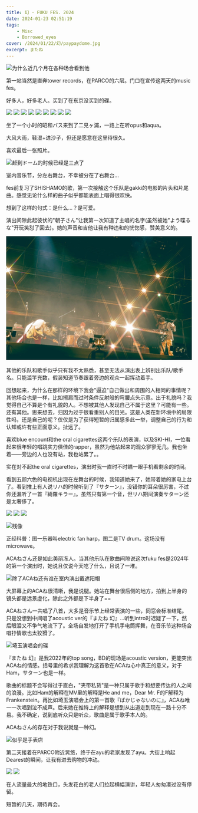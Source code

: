 ```yaml
---
title: 幻 - FUKU FES. 2024
date: 2024-01-23 02:51:19
tags:
    - Misc
    - Borrowed_eyes
cover: /2024/01/22/幻/paypaydome.jpg
excerpt: またね
---
```


![为什么近几个月在各种场合看到他](no_public_sounds.jpg)

第一站当然是直奔tower records，在PARCO的六层。门口在宣传这两天的music fes。

好多人，好多老人。买到了在东京没买到的碟。

<div class="justified-gallery">

![](二見ヶ浦_1.jpg)
![](二見ヶ浦_2.jpg)
![](二見ヶ浦_3.jpg)
![](二見ヶ浦_4.jpg)
![](二見ヶ浦_5.jpg)
![](二見ヶ浦_6.jpg)
![](二見ヶ浦_7.jpg)
![](二見ヶ浦_8.jpg)
![](二見ヶ浦_9.jpg)

</div>

坐了一个小时的昭和バス来到了二見ヶ浦，一路上在听opus和aqua。

大风大雨，鞋湿+进沙子，但还是愿意在这里待很久。

喜欢最后一张照片。

![赶到ドーム的时候已经是三点了](timetable.jpg)

室内音乐节，分左右舞台，不幸被分在了右舞台...

fes前复习了SHISHAMO的歌，第一次接触这个乐队是gakki的电影的片头和片尾曲。感觉无论什么样的曲子似乎都能表面上唱得很欢快。

想到了这样的句式：是什么...？是可爱。

演出间隙此起彼伏的"朝子さん"让我第一次知道了主唱的名字(虽然被她"よう喋るな"开玩笑怼了回去)。她的声音和吉他让我有种违和的恍惚感，赞美意义的。

![喜欢的女子乐队 +1](shishamo.jpg)

其他的乐队和歌手似乎只有我不太熟悉，甚至无法从演出表上辨别出乐队/歌手名。只能滥竽充数，假装知道节奏跟着旁边的观众一起挥动着手。

回想起来，为什么在那样的环境下我会"逼迫"自己做出和周围的人相同的事情呢？其他场合也是一样，比如擦肩而过时条件反射般的弯腰点头示意。出于礼貌吗？我觉得自己不算是个有礼貌的人。不想被其他人发现自己不属于这里？可能有一些。还有其他。思来想去，归因为过于很看重别人的目光。这是人类在新环境中的局限性吗，还是自己的呢？仅仅是为了获得短暂的归属感多此一举，调整自己的行为和认知或许有些正面意义。扯远了。

喜欢blue encount和the oral cigarettes这两个乐队的表演，以及SKI-HI，一位看起来很年轻的唱跳实力俱佳的rapper，虽然为他站起来的观众寥寥无几。我也坐着——旁边的人也没有站，我也站累了。。

实在对不起the oral cigarettes，演出时我一直时不时瞄一眼手机看剩余的时间。

看到五颜六色的电视机出现在左舞台的时候，我知道她来了，她带着她的家电上台了。看到推上有人说リハ的时候听到了『サターン』，没错你的耳朵很厉害，不过你还漏听了一首『綺羅キラー』。虽然只有第一个音，但リハ期间演奏サターン还是太奢侈了。

<div class="justified-gallery">

![](efh.jpg)
![](overview.jpg)
![](back.jpg)

</div>

![残像](acane.jpg)

正经科普：图一乐器叫electric fan harp，图二是TV drum。这场没有microwave。

ACAねさん还是如此美丽冻人。当其他乐队在歌曲间隙说这次fuku fes是2024年的第一个演出时，她说且仅说今天吃了什么，且说了一堆。

![除了ACAね还有谁在室内演出戴遮阳帽](zutomayo.jpg)

大屏幕上的ACAね很清晰，我是说腿。她站在舞台很后侧的地方，拍到上半身的镜头都是远景虚化，除此之外都是下半身了==

ACAねさん一共唱了八首，大多是音乐节上经常表演的一些，同窓会标准结尾。只是没想到中间唱了acoustic ver的『またね 幻』...听到intro时迟疑了一下，然后眼泪又不争气地流下了。全场自发地打开了手机手电筒挥舞，在音乐节这种场合唱抒情歌也太狡猾了。

![埼玉演唱会的碟](additional.jpg)

『またね 幻』是我2022年的top song，BD的现场是acoustic version，更能突出ACAね的情感。括号里的希求我理解为这首歌在ACAね心中真正的意义，对于Ham，サターン也是一样。

歌曲的标题不会写得过于直白，"夹带私货"是一种只属于歌手和想要传达的人之间的浪漫。比如Ham的解释在MV里的解释是He and me，Dear Mr. F的F解释为Frankenstein。再比如埼玉演唱会上的第一首歌『ばかじゃないのに』，ACAね唯一一次唱到泣不成声。后来她在推特上的解释是想到从出道走到现在一路十分不易。我不确定，说到底听众只是听众，歌曲是属于歌手本人的。

ACAねさん的存在对于我说就是一种幻。

![似乎是手表店](ayu.jpg)

第二天接着在PARCO附近晃悠，终于在ayu的老家发现了ayu。大街上响起Dearest的瞬间，让我有进去购物的冲动。

<div class="justified-gallery">

![](war.jpg)
![](nuke.jpg)

</div>

在人流量最大的地铁口，头发花白的老人们拉起横幅演讲，年轻人匆匆凑过没有停留。

短暂的几天，期待再会。